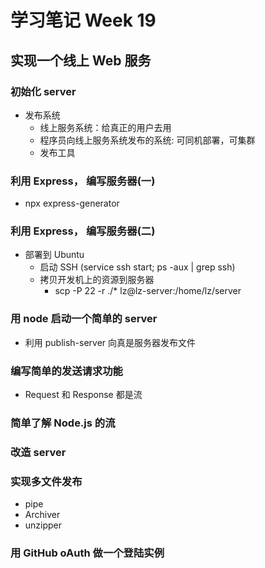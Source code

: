 # 学习笔记 Week 19

## 实现一个线上 Web 服务

### 初始化 server

* 发布系统
  * 线上服务系统：给真正的用户去用
  * 程序员向线上服务系统发布的系统: 可同机部署，可集群
  * 发布工具

### 利用 Express， 编写服务器(一)

* npx express-generator

### 利用 Express， 编写服务器(二)

* 部署到 Ubuntu
  * 启动 SSH (service ssh start; ps -aux | grep ssh)
  * 拷贝开发机上的资源到服务器
    * scp -P 22 -r ./* lz@lz-server:/home/lz/server

### 用 node 启动一个简单的 server

* 利用 publish-server 向真是服务器发布文件

### 编写简单的发送请求功能

* Request 和 Response 都是流

### 简单了解 Node.js 的流

### 改造 server

### 实现多文件发布

* pipe
* Archiver
* unzipper

### 用 GitHub oAuth 做一个登陆实例
